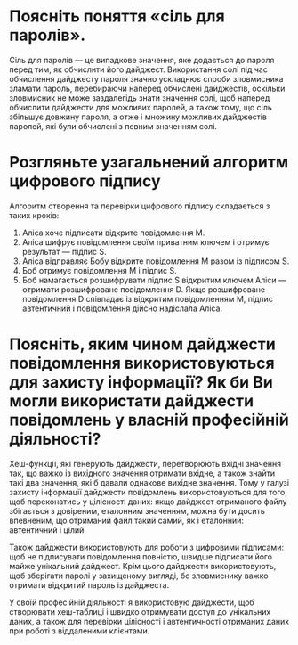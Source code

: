 # Поясніть поняття «сіль для паролів».

Сіль для паролів — це випадкове значення, яке додається до пароля перед тим, як обчислити його дайджест. Використання солі під час обчислення дайджесту пароля значно ускладнює спроби зловмисника зламати пароль, перебираючи наперед обчислені дайджестів, оскільки зловмисник не може заздалегідь знати значення солі, щоб наперед обчислити дайджести для можливих паролей, а також тому, що сіль збільшує довжину пароля, а отже і множину можливих дайджестів паролей, які були обчислені з певним значенням солі.

# Розгляньте узагальнений алгоритм цифрового підпису
Алгоритм створення та перевірки цифрового підпису складається з таких кроків:
1. Аліса хоче підписати відкрите повідомлення M.
2. Аліса шифрує повідомлення своїм приватним ключем і отримує результат — підпис S.
3. Аліса відправляє Бобу відкрите повідомлення M разом із підписом S.
4. Боб отримує повідомлення M і підпис S.
5. Боб намагається розшифрувати підпис S відкритим ключем Аліси — отримати розшифроване повідомлення D. Якщо розшифроване повідомлення D співпадає із відкритим повідомленням M, підпис автентичний і повідомлення дійсно надіслала Аліса.

# Поясніть, яким чином дайджести повідомлення використовуються для захисту інформації? Як би Ви могли використати дайджести повідомлень у власній професійній діяльності?
Хеш-функції, які генерують дайджести, перетворюють вхідні значення так, що важко із вихідного значення отримати вхідне, а також знайти такі два значення, які б давали однакове вихідне значення. Тому у галузі захисту інформації дайджести повідомлень використовуються для того, щоб переконатись у цілісності даних: якщо дайджест отриманого файлу збігається з довіреним, еталонним значенням, можна бути досить впевненим, що отриманий файл такий самий, як і еталонний: автентичний і цілий.

Також дайджести використовують для роботи з цифровими підписами: щоб не підписувати повідомлення повністю, швидше підписати його майже унікальний дайджест. Крім цього дайджести використовують, щоб зберігати паролі у захищеному вигляді, бо зловмиснику важко отримати відкритий пароль із дайджеста.

У своїй професійній діяльності я використовую дайджести, щоб створювати хеш-таблиці і швидко отримувати доступ до унікальних даних, а також для перевірки цілісності і автентичності отриманих даних при роботі з віддаленими клієнтами.
